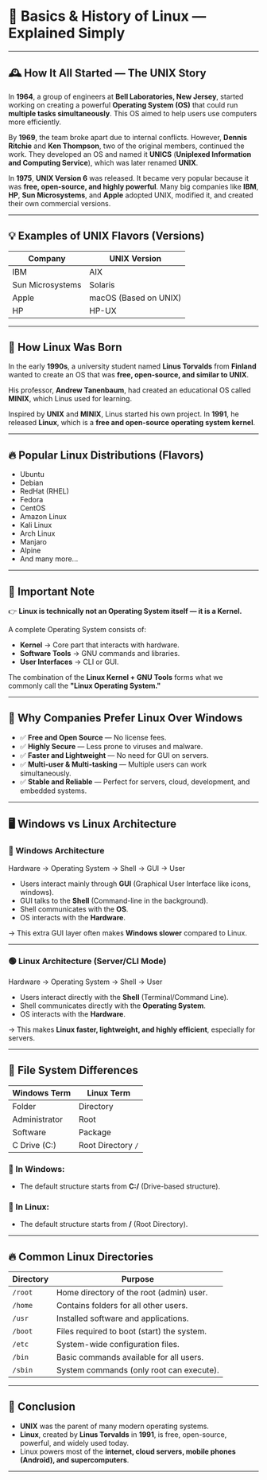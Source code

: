 # 📜 Basics & History of Linux — Explained Simply

---

## 🕰️ How It All Started — The UNIX Story

In **1964**, a group of engineers at **Bell Laboratories, New Jersey**, started working on creating a powerful **Operating System (OS)** that could run **multiple tasks simultaneously**. This OS aimed to help users use computers more efficiently.

By **1969**, the team broke apart due to internal conflicts. However, **Dennis Ritchie** and **Ken Thompson**, two of the original members, continued the work. They developed an OS and named it **UNICS** (**Uniplexed Information and Computing Service**), which was later renamed **UNIX**.

In **1975**, **UNIX Version 6** was released. It became very popular because it was **free, open-source, and highly powerful**. Many big companies like **IBM**, **HP**, **Sun Microsystems**, and **Apple** adopted UNIX, modified it, and created their own commercial versions.

---

## 💡 Examples of UNIX Flavors (Versions)

| Company            | UNIX Version              |
|--------------------|---------------------------|
| IBM                | AIX                       |
| Sun Microsystems   | Solaris                   |
| Apple              | macOS (Based on UNIX)     |
| HP                 | HP-UX                     |

---

## 🐧 How Linux Was Born

In the early **1990s**, a university student named **Linus Torvalds** from **Finland** wanted to create an OS that was **free, open-source, and similar to UNIX**.

His professor, **Andrew Tanenbaum**, had created an educational OS called **MINIX**, which Linus used for learning.

Inspired by **UNIX** and **MINIX**, Linus started his own project. In **1991**, he released **Linux**, which is a **free and open-source operating system kernel**.

---

## 🔥 Popular Linux Distributions (Flavors)

- Ubuntu
- Debian
- RedHat (RHEL)
- Fedora
- CentOS
- Amazon Linux
- Kali Linux
- Arch Linux
- Manjaro
- Alpine
- And many more...

---

## 🧠 Important Note

👉 **Linux is technically not an Operating System itself — it is a Kernel.**

A complete Operating System consists of:
- **Kernel** → Core part that interacts with hardware.
- **Software Tools** → GNU commands and libraries.
- **User Interfaces** → CLI or GUI.

The combination of the **Linux Kernel + GNU Tools** forms what we commonly call the **"Linux Operating System."**

---

## 🚀 Why Companies Prefer Linux Over Windows

- ✅ **Free and Open Source** — No license fees.
- ✅ **Highly Secure** — Less prone to viruses and malware.
- ✅ **Faster and Lightweight** — No need for GUI on servers.
- ✅ **Multi-user & Multi-tasking** — Multiple users can work simultaneously.
- ✅ **Stable and Reliable** — Perfect for servers, cloud, development, and embedded systems.

---

## 🖥️ Windows vs Linux Architecture

### 🔵 Windows Architecture
Hardware → Operating System → Shell → GUI → User

- Users interact mainly through **GUI** (Graphical User Interface like icons, windows).
- GUI talks to the **Shell** (Command-line in the background).
- Shell communicates with the **OS**.
- OS interacts with the **Hardware**.

→ This extra GUI layer often makes **Windows slower** compared to Linux.

---

### 🟢 Linux Architecture (Server/CLI Mode)
Hardware → Operating System → Shell → User

- Users interact directly with the **Shell** (Terminal/Command Line).
- Shell communicates directly with the **Operating System**.
- OS interacts with the **Hardware**.

→ This makes **Linux faster, lightweight, and highly efficient**, especially for servers.

---

## 📂 File System Differences

| Windows Term     | Linux Term         |
|------------------|--------------------|
| Folder           | Directory          |
| Administrator    | Root               |
| Software         | Package            |
| C Drive (C:)     | Root Directory `/` |

### 🔸 In Windows:
- The default structure starts from **C:/** (Drive-based structure).

### 🔸 In Linux:
- The default structure starts from **/** (Root Directory).

---

## 🔥 Common Linux Directories

| Directory | Purpose                                         |
|-----------|-------------------------------------------------|
| `/root`   | Home directory of the root (admin) user.        |
| `/home`   | Contains folders for all other users.           |
| `/usr`    | Installed software and applications.            |
| `/boot`   | Files required to boot (start) the system.      |
| `/etc`    | System-wide configuration files.                |
| `/bin`    | Basic commands available for all users.         |
| `/sbin`   | System commands (only root can execute).        |

---

## 🎯 Conclusion

- **UNIX** was the parent of many modern operating systems.
- **Linux**, created by **Linus Torvalds** in **1991**, is free, open-source, powerful, and widely used today.
- Linux powers most of the **internet, cloud servers, mobile phones (Android), and supercomputers**.

---